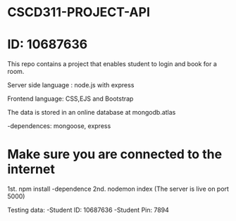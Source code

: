 # CSCD311-PROJECT-API
# ID: 10687636

This repo contains a project that enables student to login and book for a room.

Server side language : node.js with express

Frontend language: CSS,EJS and Bootstrap

The data is stored in an online database at mongodb.atlas

-dependences: mongoose, express

# Make sure you are connected to the internet

1st. npm install  -dependence
2nd. nodemon index (The server is live on port 5000)

Testing data:
-Student ID: 10687636
-Student Pin: 7894
